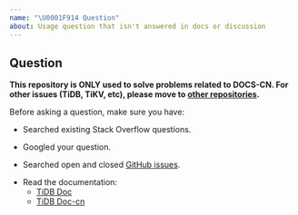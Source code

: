 ```yaml
---
name: "\U0001F914 Question"
about: Usage question that isn't answered in docs or discussion
---
```


## Question

**This repository is ONLY used to solve problems related to DOCS-CN.
For other issues (TiDB, TiKV, etc), please move to [other repositories](https://github.com/pingcap/).**
<!-- 本仓库仅用于解决与中文文档相关的问题，
其他方面问题（如 TiDB、TiKV 等），请移步其他[相关仓库](https://github.com/pingcap/)。 -->

Before asking a question, make sure you have:
<!-- 在提出一个问题之前，请确定你已经进行了下面的操作: -->
- Searched existing Stack Overflow questions.
<!-- - 已在 Stack Overflow 等平台搜索了相关问题。 -->
- Googled your question.
<!-- - 通过谷歌等搜索引擎查询了问题。  -->
- Searched open and closed [GitHub issues](https://github.com/pingcap/docs-cn/issues?utf8=%E2%9C%93&q=is%3Aissue).
<!-- - 查阅了相关的 issues。 -->
- Read the documentation:
    - [TiDB Doc](https://github.com/pingcap/docs)
    - [TiDB Doc-cn](https://github.com/pingcap/docs-cn)
<!-- - 阅读了相关文档。 -->
